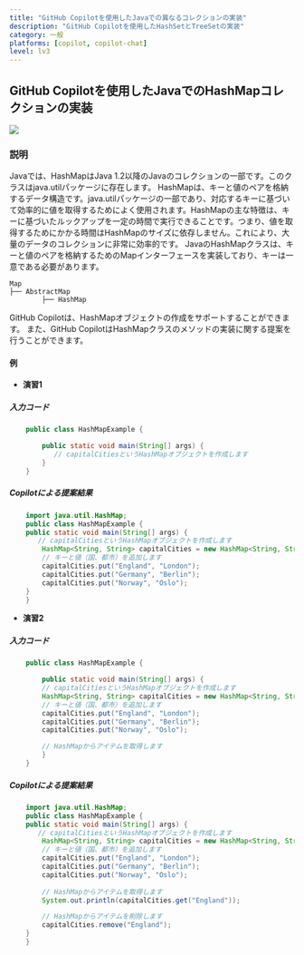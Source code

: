 ```yaml
---
title: "GitHub Copilotを使用したJavaでの異なるコレクションの実装"
description: "GitHub Copilotを使用したHashSetとTreeSetの実装"
category: 一般
platforms: [copilot, copilot-chat]
level: lv3
---
```


## GitHub Copilotを使用したJavaでのHashMapコレクションの実装
[<img src="https://img.shields.io/badge/Lv3-Mature_Best_Practice-brightgreen">](https://github.com/orgs/AI-Native-Development/projects/1/)

### 説明
Javaでは、HashMapはJava 1.2以降のJavaのコレクションの一部です。このクラスはjava.utilパッケージに存在します。
HashMapは、キーと値のペアを格納するデータ構造です。java.utilパッケージの一部であり、対応するキーに基づいて効率的に値を取得するためによく使用されます。HashMapの主な特徴は、キーに基づいたルックアップを一定の時間で実行できることです。つまり、値を取得するためにかかる時間はHashMapのサイズに依存しません。これにより、大量のデータのコレクションに非常に効率的です。
JavaのHashMapクラスは、キーと値のペアを格納するためのMapインターフェースを実装しており、キーは一意である必要があります。

    Map
    ├── AbstractMap
            ├── HashMap
         
GitHub Copilotは、HashMapオブジェクトの作成をサポートすることができます。
また、GitHub CopilotはHashMapクラスのメソッドの実装に関する提案を行うことができます。

#### 例
- **演習1**
##### 入力コード
```java
    public class HashMapExample {

        public static void main(String[] args) {
           // capitalCitiesというHashMapオブジェクトを作成します
        }
    }
```

##### Copilotによる提案結果

```java
    import java.util.HashMap;
    public class HashMapExample {
    public static void main(String[] args) {
       // capitalCitiesというHashMapオブジェクトを作成します
        HashMap<String, String> capitalCities = new HashMap<String, String>();
        // キーと値（国、都市）を追加します
        capitalCities.put("England", "London");
        capitalCities.put("Germany", "Berlin");
        capitalCities.put("Norway", "Oslo");
    }
    }
```
- **演習2**
##### 入力コード
```java
    public class HashMapExample {

        public static void main(String[] args) {
        // capitalCitiesというHashMapオブジェクトを作成します
        HashMap<String, String> capitalCities = new HashMap<String, String>();
        // キーと値（国、都市）を追加します
        capitalCities.put("England", "London");
        capitalCities.put("Germany", "Berlin");
        capitalCities.put("Norway", "Oslo");

        // HashMapからアイテムを取得します
        }
    }
```

##### Copilotによる提案結果

```java
    import java.util.HashMap;
    public class HashMapExample {
    public static void main(String[] args) {
       // capitalCitiesというHashMapオブジェクトを作成します
        HashMap<String, String> capitalCities = new HashMap<String, String>();
        // キーと値（国、都市）を追加します
        capitalCities.put("England", "London");
        capitalCities.put("Germany", "Berlin");
        capitalCities.put("Norway", "Oslo");
        
        // HashMapからアイテムを取得します
        System.out.println(capitalCities.get("England"));

        // HashMapからアイテムを削除します
        capitalCities.remove("England");
    }
    }
```